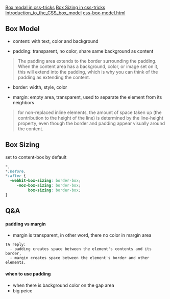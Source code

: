 [Box modal in css-tricks](https://css-tricks.com/the-css-box-model/)
[Box Sizing in css-tricks](https://css-tricks.com/box-sizing/)
[Introduction_to_the_CSS_box_model](https://developer.mozilla.org/en-US/docs/Web/CSS/CSS_Box_Model/Introduction_to_the_CSS_box_model)
[css-box-model.html](./css-box-model.html)

## Box Model
- content: with text, color and background

- padding: transparent, no color, share same background as content
> The padding area extends to the border surrounding the padding. When the content area has a background, color, or image set on it, this will extend into the padding, which is why you can think of the padding as extending the content. 

- border: width, style, color

- margin: empty area, transparent, used to separate the element from its neighbors

> for non-replaced inline elements, the amount of space taken up (the contribution to the height of the line) is determined by the line-height property, even though the border and padding appear visually around the content.

## Box Sizing

set to content-box by default

```css
*,
*:before,
*:after {
  -webkit-box-sizing: border-box;
     -moz-box-sizing: border-box;
          box-sizing: border-box;
}
```

## Q&A

#### padding vs margin
- margin is transparent, in other word, there no color in margin area

```
TA reply: 
  - padding creates space between the element's contents and its border, 
  - margin creates space between the element's border and other elements.
```

#### when to use padding
- when there is background color on the gap area
- big peice

